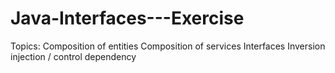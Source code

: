 # Java-Interfaces---Exercise
Topics: Composition of entities Composition of services Interfaces Inversion injection / control dependency
